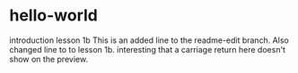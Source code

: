# hello-world
introduction lesson 1b
This is an added line to the readme-edit branch. Also changed line to to lesson 1b.
interesting that a carriage return here doesn't show on the preview.
